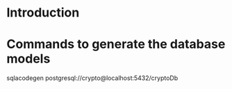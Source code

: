 # Introduction

# Commands to generate the database models
sqlacodegen postgresql://crypto@localhost:5432/cryptoDb
